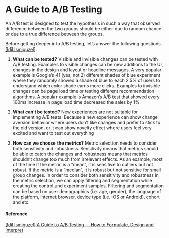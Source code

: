
# A Guide to A/B Testing

An A/B test is designed to test the hypothesis in such a way that observed difference between the two groups should be either due to random chance or due to a true difference between the groups.

Before getting deeper into A/B testing, let’s answer the following questions [[Idil Ismiguzel]][A Guide to A/B Testing — How to Formulate, Design and Interpret]:

1. **What can be tested?** 
Visible and invisible changes can be tested with A/B testing. Examples to visible changes can be new additions to the UI, changes in the design and layout or headline messages. A very popular example is Google’s 41 (yes, not 2) different shades of blue experiment where they randomly showed a shade of blue to each 2.5% of users to understand which color shade earns more clicks. Examples to invisible changes can be page load time or testing different recommendation algorithms. A popular example is Amazon’s A/B test that showed every 100ms increase in page load time decreased the sales by 1%.

2. **What can’t be tested?** 
New experiences are not suitable for implementing A/B tests. Because a new experience can show change aversion behavior where users don’t like changes and prefer to stick to the old version, or it can show novelty effect where users feel very excited and want to test out everything

3. **How can we choose the metrics?**
Metric selection needs to consider both sensitivity and robustness. Sensitivity means that metrics should be able to catch the changes and robustness means that metrics shouldn’t change too much from irrelevant effects. As an example, most of the time if the metric is a “mean”, it is sensitive to outliers but not robust. If the metric is a “median”, it is robust but not sensitive for small group changes.
In order to consider both sensitivity and robustness in the metric selection, we can apply filtering and segmentation while creating the control and experiment samples. Filtering and segmentation can be based on user demographics (i.e. age, gender), the language of the platform, internet browser, device type (i.e. iOS or Android), cohort and etc.








#### Reference

[A Guide to A/B Testing — How to Formulate, Design and Interpret]: https://towardsdatascience.com/a-guide-to-a-b-testing-how-to-formulate-design-and-interpret-f820cc62e21a
[[Idil Ismiguzel] A Guide to A/B Testing — How to Formulate, Design and Interpret](https://towardsdatascience.com/a-guide-to-a-b-testing-how-to-formulate-design-and-interpret-f820cc62e21a)

